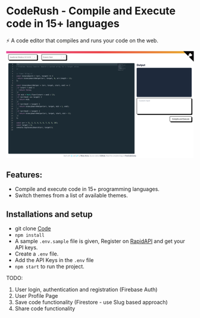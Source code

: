 # CodeRush - Compile and Execute code in 15+ languages

⚡️ A code editor that compiles and runs your code on the web.

<img src="https://github.com/Mayank9001/code-editor/blob/main/demo.png" />

## Features: 
- Compile and execute code in 15+ programming languages.
- Switch themes from a list of available themes.

## Installations and setup

- git clone <a href="https://github.com/Mayank9001/code-editor.git">Code</a>
- `npm install`
- A sample `.env.sample` file is given, Register on <a href="https://rapidapi.com/judge0-official/api/judge0-ce/pricing" target="__blank">RapidAPI</a> and get your API keys.
- Create a `.env` file.
- Add the API Keys in the `.env` file
- `npm start` to run the project.



TODO:

1. User login, authentication and registration (Firebase Auth)
2. User Profile Page
3. Save code functionality (Firestore - use Slug based approach)
4. Share code functionality
